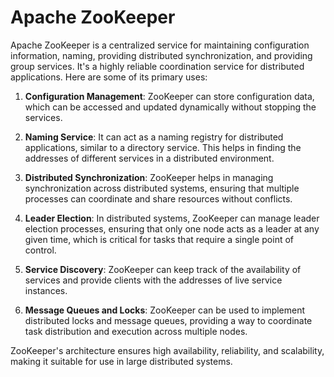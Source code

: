 # Apache ZooKeeper

Apache ZooKeeper is a centralized service for maintaining configuration information, naming, providing distributed synchronization, and providing group services. It's a highly reliable coordination service for distributed applications. Here are some of its primary uses:

1. **Configuration Management**: ZooKeeper can store configuration data, which can be accessed and updated dynamically without stopping the services.

2. **Naming Service**: It can act as a naming registry for distributed applications, similar to a directory service. This helps in finding the addresses of different services in a distributed environment.

3. **Distributed Synchronization**: ZooKeeper helps in managing synchronization across distributed systems, ensuring that multiple processes can coordinate and share resources without conflicts.

4. **Leader Election**: In distributed systems, ZooKeeper can manage leader election processes, ensuring that only one node acts as a leader at any given time, which is critical for tasks that require a single point of control.

5. **Service Discovery**: ZooKeeper can keep track of the availability of services and provide clients with the addresses of live service instances.

6. **Message Queues and Locks**: ZooKeeper can be used to implement distributed locks and message queues, providing a way to coordinate task distribution and execution across multiple nodes.

ZooKeeper's architecture ensures high availability, reliability, and scalability, making it suitable for use in large distributed systems.
